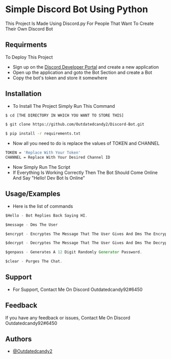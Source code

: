 
# Simple Discord Bot Using Python

This Project Is Made Using Discord.py For People That Want To Create Their Own Discord Bot






## Requirments

To Deploy This Project 



- Sign up on the [Discord Developer Portal](https://discord.com/developers/applications) and create a new application
- Open up the application and goto the Bot Section and create a Bot
- Copy the bot's token and store it somewhere





## Installation

- To Install The Project Simply Run This Command 

```bash
$ cd [THE DIRECTORY IN WHICH YOU WANT TO STORE THIS]

$ git clone https://github.com/Outdatedcandy2/Discord-Bot.git

$ pip install -r requirements.txt

```

- Now all you need to do is replace the values of TOKEN and CHANNEL

```bash
TOKEN = 'Replace With Your Token'
CHANNEL = Replace With Your Desired Channel ID

```
- Now Simply Run The Script 
- If Everything Is Working Correctly Then The Bot Should Come Online And Say "Hello! Dev Bot Is Online"


    
## Usage/Examples
- Here is the list of commands
```javascript
$Hello - Bot Replies Back Saying HI.

$message - Dms The User 

$encrypt - Encryptes The Message That The User Gives And Dms The Encrypted Text.

$decrypt - Decryptes The Message That The User Gives And Dms The Decrypted Text.

$genpass - Generates A 12 Digit Randomly Generator Password.

$clear - Purges The Chat.
```



## Support

- For Support, Contact Me On Discord Outdatedcandy92#6450


## Feedback

If you have any feedback or issues, Contact Me On Discord Outdatedcandy92#6450


## Authors

- [@Outdatedcandy2](https://github.com/Outdatedcandy2)

